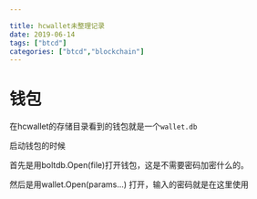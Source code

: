 ```yaml
---

title: hcwallet未整理记录
date: 2019-06-14
tags: ["btcd"]
categories: ["btcd","blockchain"]
---
```


# 钱包

在hcwallet的存储目录看到的钱包就是一个`wallet.db`

启动钱包的时候

首先是用boltdb.Open(file)打开钱包，这是不需要密码加密什么的。

然后是用wallet.Open(params...) 打开，输入的密码就是在这里使用